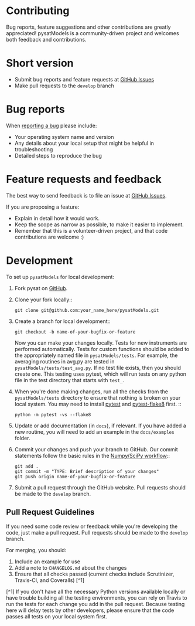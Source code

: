 Contributing
============

Bug reports, feature suggestions and other contributions are greatly
appreciated!  pysatModels is a community-driven project and welcomes both
feedback and contributions.

Short version
=============

* Submit bug reports and feature requests at
  [GitHub Issues](https://github.com/pysat/pysatModels/issues)
* Make pull requests to the ``develop`` branch

Bug reports
===========

When [reporting a bug](https://github.com/pysat/pysatModels/issues) please
include:

* Your operating system name and version
* Any details about your local setup that might be helpful in troubleshooting
* Detailed steps to reproduce the bug

Feature requests and feedback
=============================

The best way to send feedback is to file an issue at
[GitHub Issues](https://github.com/pysat/pysatModels/issues).

If you are proposing a feature:

* Explain in detail how it would work.
* Keep the scope as narrow as possible, to make it easier to implement.
* Remember that this is a volunteer-driven project, and that code contributions
  are welcome :)

Development
===========

To set up `pysatModels` for local development:

1. Fork pysat on [GitHub](https://github.com/pysat/pysatModels/fork).
2. Clone your fork locally::


       git clone git@github.com:your_name_here/pysatModels.git

3. Create a branch for local development::


       git checkout -b name-of-your-bugfix-or-feature

   Now you can make your changes locally. Tests for new instruments are
   performed automatically.  Tests for custom functions should be added to the
   appropriately named file in ``pysatModels/tests``.  For example, the
   averaging routines in avg.py are tested in
   ``pysatModels/tests/test_avg.py``.  If no test file exists, then you should
   create one.  This testing uses pytest, which will run tests on any python
   file in the test directory that starts with ``test_``.

4. When you're done making changes, run all the checks from the
   ``pysatModels/tests`` directory to ensure that nothing is broken on your
   local system.  You may need to install
   [pytest](https://docs.pytest.org/en/latest/) and
   [pytest-flake8](https://pypi.org/project/pytest-flake8/) first. ::


       python -m pytest -vs --flake8

5. Update or add documentation (in ``docs``), if relevant.  If you have added
   a new routine, you will need to add an example in the ``docs/examples``
   folder.

6. Commit your changes and push your branch to GitHub.  Our commit statements
   follow the basic rules in the
   [Numpy/SciPy workflow](https://docs.scipy.org/doc/numpy-1.15.1/dev/gitwash/development_workflow.html)::


       git add .
       git commit -m "TYPE: Brief description of your changes"
       git push origin name-of-your-bugfix-or-feature

7. Submit a pull request through the GitHub website. Pull requests should be
   made to the ``develop`` branch.

Pull Request Guidelines
-----------------------

If you need some code review or feedback while you're developing the code, just
make a pull request. Pull requests should be made to the ``develop`` branch.

For merging, you should:

1. Include an example for use
2. Add a note to ``CHANGELOG.md`` about the changes
3. Ensure that all checks passed (current checks include Scrutinizer, Travis-CI,
   and Coveralls) [^1]

[^1] If you don't have all the necessary Python versions available locally or
    have trouble building all the testing environments, you can rely on
    Travis to run the tests for each change you add in the pull request.
    Because testing here will delay tests by other developers, please ensure
    that the code passes all tests on your local system first.
